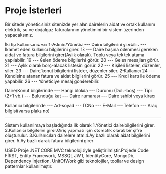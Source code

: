 # Proje İsterleri
Bir sitede yöneticisiniz
sitenizde yer alan dairelerin aidat ve ortak kullanım elektrik, su ve doğalgaz faturalarının yönetimini bir sistem üzerinden yapacaksınız.

İki tip kullanıcınız var 
1-Admin/Yönetici
 --- Daire bilgilerini girebilir.
 --- İkamet eden kullanıcı bilgilerini girer.
 18 --- Daire başına ödenmesi gereken aidat ve fatura bilgilerini girer(Aylık olarak). Toplu veya tek tek atama yapılabilir.
 19 --- Gelen ödeme bilgilerini görür.
 20 --- Gelen mesajları görür.
 21 --- Aylık olarak borç-alacak listesini görür.
 22 --- Kişileri listeler, düzenler, siler.
 23 --- Daire/konut bilgilerini listeler, düzenler siler.
2-Kullanıcı
 24 --- Kendisine atanan fatura ve aidat bilgilerini görür.
 25 --- Kredi kartı ile ödeme yapabilir.
 26 --- Yöneticiye mesaj gönderebilir.

Daire/Konut bilgilerinde
 --- Hangi blokda
 --- Durumu (Dolu-boş)
 --- Tipi (2+1 vb.)
 --- Bulunduğu kat
 --- Daire numarası
 --- Daire sahibi veya kiracı 

Kullanıcı bilgilerinde
 --- Ad-soyad
 --- TCNo
 --- E-Mail
 --- Telefon
 --- Araç bilgisi(varsa plaka no)

-----------------------------------------------------------------------------
Sistem kullanılmaya başladığında ilk olarak
1.Yönetici daire bilgilerini girer.
2.Kullanıcı bilgilerini girer.Giriş yapması için otomatik olarak bir şifre oluşturulur.
3.Kullanıcıları dairelere atar
4.Ay bazlı olarak aidat bilgilerini girer.
5.Ay bazlı olarak fatura bilgilerini girer

USED
Proje .NET CORE MVC teknolojisiyle geliştirilmiştir.Projede Code FİRST, Entity Framework, MSSQL JWT, IdentityCore, MongoDb, Dependency İnjection, UnitOfWork gibi teknolojiler, toollar ve design patternlar kullanılmıştır.
